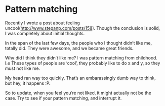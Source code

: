 # Pattern matching


Recently I wrote a post about feeling
uncool(<http://www.stepanp.com/posts/158>). Though the conclusion is solid, I
was completely about initial thoughts.

In the span of the last few days, the people who I thought didn’t like me,
totally did. They were awesome, and we became great friends.

Why did I think they didn’t like me? I was pattern matching from childhood.
I.e These types of people are ‘cool’, they probably like to do x and y, so
they must not like me.

My head ran way too quickly. That’s an embarassingly dumb way to think, but
hey, it happens :P.

So to update, when you feel you’re not liked, it might actually not be the
case. Try to see if your pattern matching, and interrupt it.

